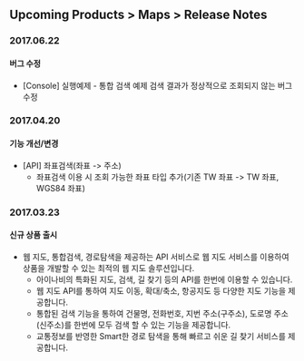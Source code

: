 ## Upcoming Products > Maps > Release Notes

### 2017.06.22
#### 버그 수정
* [Console] 실행예제 - 통합 검색 예제 검색 결과가 정상적으로 조회되지 않는 버그 수정

### 2017.04.20
#### 기능 개선/변경
* [API] 좌표검색(좌표 -> 주소)
	* 좌표검색 이용 시 조회 가능한 좌표 타입 추가(기존 TW 좌표 -> TW 좌표, WGS84 좌표)

### 2017.03.23
#### 신규 상품 출시
* 웹 지도, 통합검색, 경로탐색을 제공하는 API 서비스로 웹 지도 서비스를 이용하여 상품을 개발할 수 있는 최적의 웹 지도 솔루션입니다.
    * 아이나비의 특화된 지도, 검색, 길 찾기 등의 API를 한번에 이용할 수 있습니다.
    * 웹 지도 API를 통하여 지도 이동, 확대/축소, 항공지도 등 다양한 지도 기능을 제공합니다.
    * 통합된 검색 기능을 통하여 건물명, 전화번호, 지번 주소(구주소), 도로명 주소(신주소)를 한번에 모두 검색 할 수 있는 기능을 제공합니다.
    * 교통정보를 반영한 Smart한 경로 탐색을 통해 빠르고 쉬운 길 찾기 서비스를 제공합니다.
